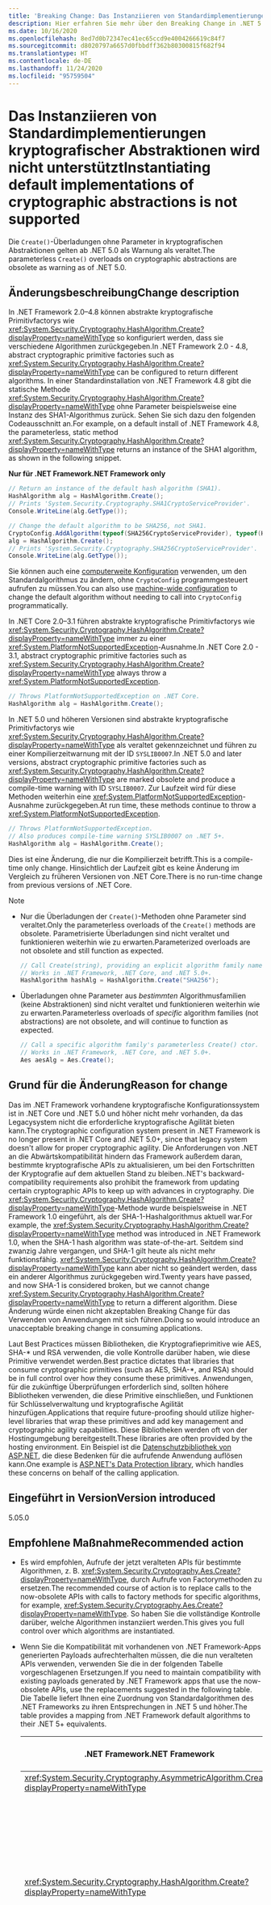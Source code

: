 ```yaml
---
title: 'Breaking Change: Das Instanziieren von Standardimplementierungen kryptografischer Abstraktionen wird nicht unterstützt'
description: Hier erfahren Sie mehr über den Breaking Change in .NET 5.0, der dazu führt, dass parameterlose Create()-Überladungen für kryptografische Abstraktionen veraltet sind.
ms.date: 10/16/2020
ms.openlocfilehash: 8ed7d0b72347ec41ec65ccd9e4004266619c84f7
ms.sourcegitcommit: d8020797a6657d0fbbdff362b80300815f682f94
ms.translationtype: HT
ms.contentlocale: de-DE
ms.lasthandoff: 11/24/2020
ms.locfileid: "95759504"
---
```

# <a name="instantiating-default-implementations-of-cryptographic-abstractions-is-not-supported"></a><span data-ttu-id="d0728-103">Das Instanziieren von Standardimplementierungen kryptografischer Abstraktionen wird nicht unterstützt</span><span class="sxs-lookup"><span data-stu-id="d0728-103">Instantiating default implementations of cryptographic abstractions is not supported</span></span>

<span data-ttu-id="d0728-104">Die `Create()`-Überladungen ohne Parameter in kryptografischen Abstraktionen gelten ab .NET 5.0 als Warnung als veraltet.</span><span class="sxs-lookup"><span data-stu-id="d0728-104">The parameterless `Create()` overloads on cryptographic abstractions are obsolete as warning as of .NET 5.0.</span></span>

## <a name="change-description"></a><span data-ttu-id="d0728-105">Änderungsbeschreibung</span><span class="sxs-lookup"><span data-stu-id="d0728-105">Change description</span></span>

<span data-ttu-id="d0728-106">In .NET Framework 2.0–4.8 können abstrakte kryptografische Primitivfactorys wie <xref:System.Security.Cryptography.HashAlgorithm.Create?displayProperty=nameWithType> so konfiguriert werden, dass sie verschiedene Algorithmen zurückgegeben.</span><span class="sxs-lookup"><span data-stu-id="d0728-106">In .NET Framework 2.0 - 4.8, abstract cryptographic primitive factories such as <xref:System.Security.Cryptography.HashAlgorithm.Create?displayProperty=nameWithType> can be configured to return different algorithms.</span></span> <span data-ttu-id="d0728-107">In einer Standardinstallation von .NET Framework 4.8 gibt die statische Methode <xref:System.Security.Cryptography.HashAlgorithm.Create?displayProperty=nameWithType> ohne Parameter beispielsweise eine Instanz des SHA1-Algorithmus zurück. Sehen Sie sich dazu den folgenden Codeausschnitt an.</span><span class="sxs-lookup"><span data-stu-id="d0728-107">For example, on a default install of .NET Framework 4.8, the parameterless, static method <xref:System.Security.Cryptography.HashAlgorithm.Create?displayProperty=nameWithType> returns an instance of the SHA1 algorithm, as shown in the following snippet.</span></span>

<span data-ttu-id="d0728-108">**Nur für .NET Framework**</span><span class="sxs-lookup"><span data-stu-id="d0728-108">**.NET Framework only**</span></span>

```csharp
// Return an instance of the default hash algorithm (SHA1).
HashAlgorithm alg = HashAlgorithm.Create();
// Prints 'System.Security.Cryptography.SHA1CryptoServiceProvider'.
Console.WriteLine(alg.GetType());

// Change the default algorithm to be SHA256, not SHA1.
CryptoConfig.AddAlgorithm(typeof(SHA256CryptoServiceProvider), typeof(HashAlgorithm).FullName);
alg = HashAlgorithm.Create();
// Prints 'System.Security.Cryptography.SHA256CryptoServiceProvider'.
Console.WriteLine(alg.GetType());
```

<span data-ttu-id="d0728-109">Sie können auch eine [computerweite Konfiguration](../../../../framework/configure-apps/map-algorithm-names-to-cryptography-classes.md) verwenden, um den Standardalgorithmus zu ändern, ohne `CryptoConfig` programmgesteuert aufrufen zu müssen.</span><span class="sxs-lookup"><span data-stu-id="d0728-109">You can also use [machine-wide configuration](../../../../framework/configure-apps/map-algorithm-names-to-cryptography-classes.md) to change the default algorithm without needing to call into `CryptoConfig` programmatically.</span></span>

<span data-ttu-id="d0728-110">In .NET Core 2.0–3.1 führen abstrakte kryptografische Primitivfactorys wie <xref:System.Security.Cryptography.HashAlgorithm.Create?displayProperty=nameWithType> immer zu einer <xref:System.PlatformNotSupportedException>-Ausnahme.</span><span class="sxs-lookup"><span data-stu-id="d0728-110">In .NET Core 2.0 - 3.1, abstract cryptographic primitive factories such as <xref:System.Security.Cryptography.HashAlgorithm.Create?displayProperty=nameWithType> always throw a <xref:System.PlatformNotSupportedException>.</span></span>

```csharp
// Throws PlatformNotSupportedException on .NET Core.
HashAlgorithm alg = HashAlgorithm.Create();
```

<span data-ttu-id="d0728-111">In .NET 5.0 und höheren Versionen sind abstrakte kryptografische Primitivfactorys wie <xref:System.Security.Cryptography.HashAlgorithm.Create?displayProperty=nameWithType> als veraltet gekennzeichnet und führen zu einer Kompilierzeitwarnung mit der ID `SYSLIB0007`.</span><span class="sxs-lookup"><span data-stu-id="d0728-111">In .NET 5.0 and later versions, abstract cryptographic primitive factories such as <xref:System.Security.Cryptography.HashAlgorithm.Create?displayProperty=nameWithType> are marked obsolete and produce a compile-time warning with ID `SYSLIB0007`.</span></span> <span data-ttu-id="d0728-112">Zur Laufzeit wird für diese Methoden weiterhin eine <xref:System.PlatformNotSupportedException>-Ausnahme zurückgegeben.</span><span class="sxs-lookup"><span data-stu-id="d0728-112">At run time, these methods continue to throw a <xref:System.PlatformNotSupportedException>.</span></span>

```csharp
// Throws PlatformNotSupportedException.
// Also produces compile-time warning SYSLIB0007 on .NET 5+.
HashAlgorithm alg = HashAlgorithm.Create();
```

<span data-ttu-id="d0728-113">Dies ist eine Änderung, die nur die Kompilierzeit betrifft.</span><span class="sxs-lookup"><span data-stu-id="d0728-113">This is a compile-time only change.</span></span> <span data-ttu-id="d0728-114">Hinsichtlich der Laufzeit gibt es keine Änderung im Vergleich zu früheren Versionen von .NET Core.</span><span class="sxs-lookup"><span data-stu-id="d0728-114">There is no run-time change from previous versions of .NET Core.</span></span>

> [!NOTE]
>
> - <span data-ttu-id="d0728-115">Nur die Überladungen der `Create()`-Methoden ohne Parameter sind veraltet.</span><span class="sxs-lookup"><span data-stu-id="d0728-115">Only the parameterless overloads of the `Create()` methods are obsolete.</span></span> <span data-ttu-id="d0728-116">Parametrisierte Überladungen sind nicht veraltet und funktionieren weiterhin wie zu erwarten.</span><span class="sxs-lookup"><span data-stu-id="d0728-116">Parameterized overloads are not obsolete and still function as expected.</span></span>
>
>   ```csharp
>   // Call Create(string), providing an explicit algorithm family name.
>   // Works in .NET Framework, .NET Core, and .NET 5.0+.
>   HashAlgorithm hashAlg = HashAlgorithm.Create("SHA256");
>   ```
>
> - <span data-ttu-id="d0728-117">Überladungen ohne Parameter aus *bestimmten* Algorithmusfamilien (keine Abstraktionen) sind nicht veraltet und funktionieren weiterhin wie zu erwarten.</span><span class="sxs-lookup"><span data-stu-id="d0728-117">Parameterless overloads of *specific* algorithm families (not abstractions) are not obsolete, and will continue to function as expected.</span></span>
>
>   ```csharp
>   // Call a specific algorithm family's parameterless Create() ctor.
>   // Works in .NET Framework, .NET Core, and .NET 5.0+.
>   Aes aesAlg = Aes.Create();
>   ```

## <a name="reason-for-change"></a><span data-ttu-id="d0728-118">Grund für die Änderung</span><span class="sxs-lookup"><span data-stu-id="d0728-118">Reason for change</span></span>

<span data-ttu-id="d0728-119">Das im .NET Framework vorhandene kryptografische Konfigurationssystem ist in .NET Core und .NET 5.0 und höher nicht mehr vorhanden, da das Legacysystem nicht die erforderliche kryptografische Agilität bieten kann.</span><span class="sxs-lookup"><span data-stu-id="d0728-119">The cryptographic configuration system present in .NET Framework is no longer present in .NET Core and .NET 5.0+, since that legacy system doesn't allow for proper cryptographic agility.</span></span> <span data-ttu-id="d0728-120">Die Anforderungen von .NET an die Abwärtskompatibilität hindern das Framework außerdem daran, bestimmte kryptografische APIs zu aktualisieren, um bei den Fortschritten der Kryptografie auf dem aktuellen Stand zu bleiben.</span><span class="sxs-lookup"><span data-stu-id="d0728-120">.NET's backward-compatibility requirements also prohibit the framework from updating certain cryptographic APIs to keep up with advances in cryptography.</span></span> <span data-ttu-id="d0728-121">Die <xref:System.Security.Cryptography.HashAlgorithm.Create?displayProperty=nameWithType>-Methode wurde beispielsweise in .NET Framework 1.0 eingeführt, als der SHA-1-Hashalgorithmus aktuell war.</span><span class="sxs-lookup"><span data-stu-id="d0728-121">For example, the <xref:System.Security.Cryptography.HashAlgorithm.Create?displayProperty=nameWithType> method was introduced in .NET Framework 1.0, when the SHA-1 hash algorithm was state-of-the-art.</span></span> <span data-ttu-id="d0728-122">Seitdem sind zwanzig Jahre vergangen, und SHA-1 gilt heute als nicht mehr funktionsfähig. <xref:System.Security.Cryptography.HashAlgorithm.Create?displayProperty=nameWithType> kann aber nicht so geändert werden, dass ein anderer Algorithmus zurückgegeben wird.</span><span class="sxs-lookup"><span data-stu-id="d0728-122">Twenty years have passed, and now SHA-1 is considered broken, but we cannot change <xref:System.Security.Cryptography.HashAlgorithm.Create?displayProperty=nameWithType> to return a different algorithm.</span></span> <span data-ttu-id="d0728-123">Diese Änderung würde einen nicht akzeptablen Breaking Change für das Verwenden von Anwendungen mit sich führen.</span><span class="sxs-lookup"><span data-stu-id="d0728-123">Doing so would introduce an unacceptable breaking change in consuming applications.</span></span>

<span data-ttu-id="d0728-124">Laut Best Practices müssen Bibliotheken, die Kryptografieprimitive wie AES, SHA-\* und RSA verwenden, die volle Kontrolle darüber haben, wie diese Primitive verwendet werden.</span><span class="sxs-lookup"><span data-stu-id="d0728-124">Best practice dictates that libraries that consume cryptographic primitives (such as AES, SHA-\*, and RSA) should be in full control over how they consume these primitives.</span></span> <span data-ttu-id="d0728-125">Anwendungen, für die zukünftige Überprüfungen erforderlich sind, sollten höhere Bibliotheken verwenden, die diese Primitive einschließen, und Funktionen für Schlüsselverwaltung und kryptografische Agilität hinzufügen.</span><span class="sxs-lookup"><span data-stu-id="d0728-125">Applications that require future-proofing should utilize higher-level libraries that wrap these primitives and add key management and cryptographic agility capabilities.</span></span> <span data-ttu-id="d0728-126">Diese Bibliotheken werden oft von der Hostingumgebung bereitgestellt.</span><span class="sxs-lookup"><span data-stu-id="d0728-126">These libraries are often provided by the hosting environment.</span></span> <span data-ttu-id="d0728-127">Ein Beispiel ist die [Datenschutzbibliothek von ASP.NET](/aspnet/core/security/data-protection/), die diese Bedenken für die aufrufende Anwendung auflösen kann.</span><span class="sxs-lookup"><span data-stu-id="d0728-127">One example is [ASP.NET's Data Protection library](/aspnet/core/security/data-protection/), which handles these concerns on behalf of the calling application.</span></span>

## <a name="version-introduced"></a><span data-ttu-id="d0728-128">Eingeführt in Version</span><span class="sxs-lookup"><span data-stu-id="d0728-128">Version introduced</span></span>

<span data-ttu-id="d0728-129">5.0</span><span class="sxs-lookup"><span data-stu-id="d0728-129">5.0</span></span>

## <a name="recommended-action"></a><span data-ttu-id="d0728-130">Empfohlene Maßnahme</span><span class="sxs-lookup"><span data-stu-id="d0728-130">Recommended action</span></span>

- <span data-ttu-id="d0728-131">Es wird empfohlen, Aufrufe der jetzt veralteten APIs für bestimmte Algorithmen, z. B. <xref:System.Security.Cryptography.Aes.Create?displayProperty=nameWithType>, durch Aufrufe von Factorymethoden zu ersetzen.</span><span class="sxs-lookup"><span data-stu-id="d0728-131">The recommended course of action is to replace calls to the now-obsolete APIs with calls to factory methods for specific algorithms, for example, <xref:System.Security.Cryptography.Aes.Create?displayProperty=nameWithType>.</span></span> <span data-ttu-id="d0728-132">So haben Sie die vollständige Kontrolle darüber, welche Algorithmen instanziiert werden.</span><span class="sxs-lookup"><span data-stu-id="d0728-132">This gives you full control over which algorithms are instantiated.</span></span>

- <span data-ttu-id="d0728-133">Wenn Sie die Kompatibilität mit vorhandenen von .NET Framework-Apps generierten Payloads aufrechterhalten müssen, die die nun veralteten APIs verwenden, verwenden Sie die in der folgenden Tabelle vorgeschlagenen Ersetzungen.</span><span class="sxs-lookup"><span data-stu-id="d0728-133">If you need to maintain compatibility with existing payloads generated by .NET Framework apps that use the now-obsolete APIs, use the replacements suggested in the following table.</span></span> <span data-ttu-id="d0728-134">Die Tabelle liefert Ihnen eine Zuordnung von Standardalgorithmen des .NET Frameworks zu ihren Entsprechungen in .NET 5 und höher.</span><span class="sxs-lookup"><span data-stu-id="d0728-134">The table provides a mapping from .NET Framework default algorithms to their .NET 5+ equivalents.</span></span>

  | <span data-ttu-id="d0728-135">.NET Framework</span><span class="sxs-lookup"><span data-stu-id="d0728-135">.NET Framework</span></span> | <span data-ttu-id="d0728-136">Mit .NET Core/.NET 5.0 und höher kompatible Ersetzung</span><span class="sxs-lookup"><span data-stu-id="d0728-136">.NET Core / .NET 5.0+ compatible replacement</span></span> | <span data-ttu-id="d0728-137">Bemerkungen</span><span class="sxs-lookup"><span data-stu-id="d0728-137">Remarks</span></span> |
  | - | - | - |
  | <xref:System.Security.Cryptography.AsymmetricAlgorithm.Create?displayProperty=nameWithType> | <xref:System.Security.Cryptography.RSA.Create?displayProperty=nameWithType> | |
  | <xref:System.Security.Cryptography.HashAlgorithm.Create?displayProperty=nameWithType> | <xref:System.Security.Cryptography.SHA1.Create?displayProperty=nameWithType> | <span data-ttu-id="d0728-138">Der SHA-1-Algorithmus gilt als nicht mehr nutzbar.</span><span class="sxs-lookup"><span data-stu-id="d0728-138">The SHA-1 algorithm is considered broken.</span></span> <span data-ttu-id="d0728-139">Sie sollten wenn möglich einen stärkeren Algorithmus verwenden.</span><span class="sxs-lookup"><span data-stu-id="d0728-139">Consider using a stronger algorithm if possible.</span></span> <span data-ttu-id="d0728-140">Wenden Sie sich an Ihren Sicherheitsberater, um weitere Schritte abzusprechen.</span><span class="sxs-lookup"><span data-stu-id="d0728-140">Consult your security advisor for further guidance.</span></span> |
  | <xref:System.Security.Cryptography.HMAC.Create?displayProperty=nameWithType> | <xref:System.Security.Cryptography.HMACSHA1.%23ctor> | <span data-ttu-id="d0728-141">Der HMACSHA1-Algorithmus sollte für die meisten modernen Anwendungen nicht verwendet werden.</span><span class="sxs-lookup"><span data-stu-id="d0728-141">The HMACSHA1 algorithm is discouraged for most modern applications.</span></span> <span data-ttu-id="d0728-142">Sie sollten wenn möglich einen stärkeren Algorithmus verwenden.</span><span class="sxs-lookup"><span data-stu-id="d0728-142">Consider using a stronger algorithm if possible.</span></span> <span data-ttu-id="d0728-143">Wenden Sie sich an Ihren Sicherheitsberater, um weitere Schritte abzusprechen.</span><span class="sxs-lookup"><span data-stu-id="d0728-143">Consult your security advisor for further guidance.</span></span> |
  | <xref:System.Security.Cryptography.KeyedHashAlgorithm.Create?displayProperty=nameWithType> | <xref:System.Security.Cryptography.HMACSHA1.%23ctor> | <span data-ttu-id="d0728-144">Der HMACSHA1-Algorithmus sollte für die meisten modernen Anwendungen nicht verwendet werden.</span><span class="sxs-lookup"><span data-stu-id="d0728-144">The HMACSHA1 algorithm is discouraged for most modern applications.</span></span> <span data-ttu-id="d0728-145">Sie sollten wenn möglich einen stärkeren Algorithmus verwenden.</span><span class="sxs-lookup"><span data-stu-id="d0728-145">Consider using a stronger algorithm if possible.</span></span> <span data-ttu-id="d0728-146">Wenden Sie sich an Ihren Sicherheitsberater, um weitere Schritte abzusprechen.</span><span class="sxs-lookup"><span data-stu-id="d0728-146">Consult your security advisor for further guidance.</span></span> |
  | <xref:System.Security.Cryptography.SymmetricAlgorithm.Create?displayProperty=nameWithType> | <xref:System.Security.Cryptography.Aes.Create?displayProperty=nameWithType> |

- <span data-ttu-id="d0728-147">Wenn Sie die veralteten `Create()`-Überladungen ohne Parameter weiterhin aufrufen müssen, können Sie die `SYSLIB0007`-Warnung im Code unterdrücken.</span><span class="sxs-lookup"><span data-stu-id="d0728-147">If you must continue to call the obsolete parameterless `Create()` overloads, you can suppress the `SYSLIB0007` warning in code.</span></span>

  ```csharp
  #pragma warning disable SYSLIB0007 // Disable the warning.
  HashAlgorithm alg = HashAlgorithm.Create(); // Still throws PNSE.
  #pragma warning restore SYSLIB0007 // Re-enable the warning.
  ```

  <span data-ttu-id="d0728-148">Sie können die Warnung auch in der Projektdatei unterdrücken.</span><span class="sxs-lookup"><span data-stu-id="d0728-148">You can also suppress the warning in your project file.</span></span> <span data-ttu-id="d0728-149">Wenn Sie dies tun, wird die Warnung für alle Quelldateien im Projekt deaktiviert.</span><span class="sxs-lookup"><span data-stu-id="d0728-149">Doing so disables the warning for all source files within the project.</span></span>

  ```xml
  <Project Sdk="Microsoft.NET.Sdk">
    <PropertyGroup>
     <TargetFramework>net5.0</TargetFramework>
     <!-- NoWarn below suppresses SYSLIB0007 project-wide -->
     <NoWarn>$(NoWarn);SYSLIB0007</NoWarn>
    </PropertyGroup>
  </Project>
  ```

  > [!NOTE]
  > <span data-ttu-id="d0728-150">Ein Unterdrücken von `SYSLIB0007` deaktiviert nur die Veraltungswarnungen für die hier aufgeführten Kryptografie-APIs.</span><span class="sxs-lookup"><span data-stu-id="d0728-150">Suppressing `SYSLIB0007` disables only the obsoletion warnings for the cryptography APIs listed here.</span></span> <span data-ttu-id="d0728-151">Andere Warnungen werden nicht deaktiviert.</span><span class="sxs-lookup"><span data-stu-id="d0728-151">It does not disable any other warnings.</span></span> <span data-ttu-id="d0728-152">Zusätzlich lösen diese veralteten APIs zur Laufzeit weiterhin eine <xref:System.PlatformNotSupportedException>-Ausnahme aus, selbst wenn Sie die Warnung unterdrücken.</span><span class="sxs-lookup"><span data-stu-id="d0728-152">Additionally, even if you suppress the warning, these obsoleted APIs will still throw a <xref:System.PlatformNotSupportedException> at run time.</span></span>

## <a name="affected-apis"></a><span data-ttu-id="d0728-153">Betroffene APIs</span><span class="sxs-lookup"><span data-stu-id="d0728-153">Affected APIs</span></span>

- <xref:System.Security.Cryptography.AsymmetricAlgorithm.Create?displayProperty=fullName>
- <xref:System.Security.Cryptography.HashAlgorithm.Create?displayProperty=fullName>
- <xref:System.Security.Cryptography.HMAC.Create?displayProperty=fullName>
- <xref:System.Security.Cryptography.KeyedHashAlgorithm.Create?displayProperty=fullName>
- <xref:System.Security.Cryptography.SymmetricAlgorithm.Create?displayProperty=fullName>

<!--

### Affected APIs

- `M:System.Security.Cryptography.AsymmetricAlgorithm.Create`
- `M:System.Security.Cryptography.HashAlgorithm.Create`
- `M:System.Security.Cryptography.HMAC.Create`
- `M:System.Security.Cryptography.KeyedHashAlgorithm.Create`
- `M:System.Security.Cryptography.SymmetricAlgorithm.Create`

### Category

- Cryptography

-->
